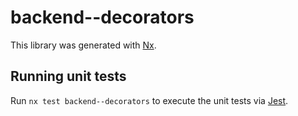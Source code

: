 # backend--decorators

This library was generated with [Nx](https://nx.dev).

## Running unit tests

Run `nx test backend--decorators` to execute the unit tests via [Jest](https://jestjs.io).
